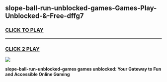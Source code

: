 
## slope-ball-run-unblocked-games-Games-Play-Unblocked-&-Free-dffg7
<h3>
<a href="https://premium76.site?title=slope-ball-run-unblocked-games&ref=24A">CLICK TO PLAY</a></h3>
<hr>

<h3>
<a href="https://premium76.site?title=slope-ball-run-unblocked-games&ref=24A">CLICK 2 PLAY</a>
  
</h3>

<a href="https://premium76.site?title=slope-ball-run-unblocked-games&ref=24A"><img src="https://clearcache.store/games.png"></a>


**slope-ball-run-unblocked-games games unblocked: Your Gateway to Fun and Accessible Online Gaming**

